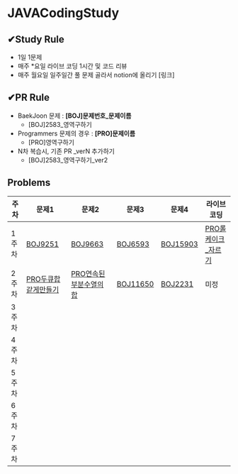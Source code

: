 # JAVACodingStudy

##  ✔Study Rule
- 1일 1문제
- 매주 *요일 라이브 코딩 1시간 및 코드 리뷰
- 매주 월요일 일주일간 풀 문제 골라서 notion에 올리기 [링크]

##  ✔PR Rule 
- BaekJoon 문제 : **[BOJ]문제번호_문제이름**
  - [BOJ]2583_영역구하기
- Programmers 문제의 경우 : **[PRO]문제이름**
  - [PRO]영역구하기
- N차 복습시, 기존 PR _verN 추가하기
    - [BOJ]2583_영역구하기_ver2

## Problems
|주차|문제1|문제2|문제3|문제4|라이브코딩|
|---|---|---|---|---|---|
|1주차|[BOJ9251](https://www.acmicpc.net/problem/9251)|[BOJ9663](https://www.acmicpc.net/problem/9663)|[BOJ6593](https://www.acmicpc.net/problem/6593)|[BOJ15903](https://www.acmicpc.net/problem/15903)|[PRO롤케이크_자르기](https://school.programmers.co.kr/learn/courses/30/lessons/132265)|
2주차|[PRO두큐합같게만들기](https://school.programmers.co.kr/learn/courses/30/lessons/118667)|[PRO연속된부분수열의합](https://school.programmers.co.kr/learn/courses/30/lessons/178870)|[BOJ11650](https://www.acmicpc.net/problem/11650)|[BOJ2231](https://www.acmicpc.net/problem/2231)|미정|
3주차||||||
4주차||||||
5주차||||||
6주차||||||
7주차||||||
